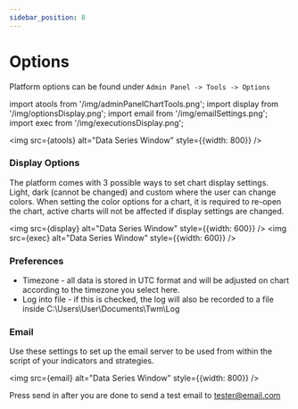 ```yaml
---
sidebar_position: 8
---
```


# Options


Platform options can be found under `Admin Panel -> Tools -> Options`

import atools from '/img/adminPanelChartTools.png';
import display from '/img/optionsDisplay.png';
import email from '/img/emailSettings.png';
import exec from '/img/executionsDisplay.png';

<img src={atools} alt="Data Series Window" style={{width: 800}} />

### Display Options

The platform comes with 3 possible ways to set chart display settings. Light, dark (cannot be changed) and custom where the user can change colors. When setting the color options for a chart, it is required to re-open the chart, active charts will not be affected if display settings are changed.

<img src={display} alt="Data Series Window" style={{width: 600}} />
<img src={exec} alt="Data Series Window" style={{width: 600}} />

### Preferences

- Timezone - all data is stored in UTC format and will be adjusted on chart according to the timezone you select here.
- Log into file - if this is checked, the log will also be recorded to a file inside C:\Users\User\Documents\Twm\Log

### Email

Use these settings to set up the email server to be used from within the script of your indicators and strategies.

<img src={email} alt="Data Series Window" style={{width: 800}} />

Press send in after you are done to send a test email to tester@email.com


